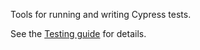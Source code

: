Tools for running and writing Cypress tests.

See the [Testing guide](http://ui.zenefits.com/#!/Testing) for details.
